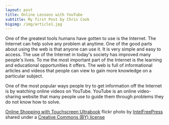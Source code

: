 ```yaml
---
layout: post
title: Online Lessons with YouTube
subtitle: My first Post by Chris Cook
bigimg: /img/article1.jpg
---
```

  One of the greatest tools humans have gotten to use is the Internet. The Internet can help solve any problem at anytime. One of the good parts about using the web is that anyone can use it. It is very simple and easy to access. The use of the Internet in today's society has improved many people's lives. To me the most important part of the Internet is the learning and educational opportunities it offers. The web is full of informational articles and videos that people can view to gain more knowledge on a particular subject.

  One of the most popular ways people try to get information off the Internet is by watching online videos on YouTube. YouTube is an online video-sharing website that many people use to guide them through problems they do not know how to solve.





<a title="Online Shopping with Touchscreen Ultrabook" href="https://flickr.com/photos/intelfreepress/6983545613">Online Shopping with Touchscreen Ultrabook</a> flickr photo by <a href="https://flickr.com/people/intelfreepress">IntelFreePress</a> shared under a <a href="https://creativecommons.org/licenses/by/2.0/">Creative Commons (BY) license</a> </small>
